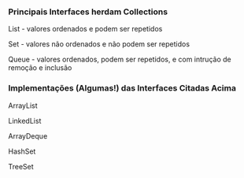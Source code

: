### Principais Interfaces herdam Collections<T> 
List - valores ordenados e podem ser repetidos

Set - valores não ordenados e não podem ser repetidos

Queue - valores ordenados, podem ser repetidos, e com intrução de remoção e inclusão 



### Implementações (Algumas!) das Interfaces Citadas Acima
  ArrayList
  
  LinkedList
  
  ArrayDeque
  
  HashSet
  
  TreeSet


